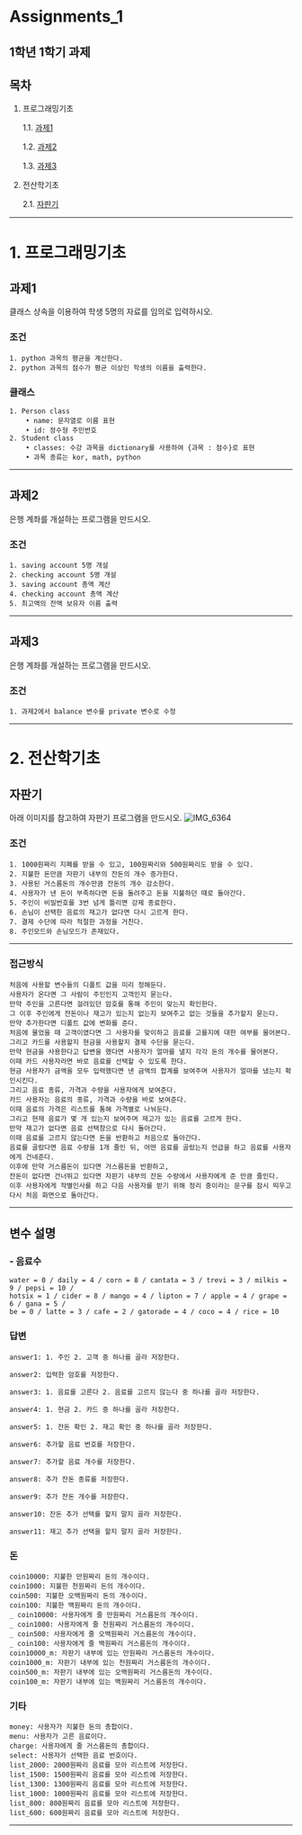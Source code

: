 # Assignments_1
1학년 1학기 과제
---

## 목차
1. 프로그래밍기초

    1.1. [과제1](#과제1)
    
    1.2. [과제2](#과제2)
    
    1.3. [과제3](#과제3)
    
2. 전산학기초

    2.1. [자판기](#자판기)

---

# 1. 프로그래밍기초

## 과제1

클래스 상속을 이용하여 학생 5명의 자료를 임의로 입력하시오.

### 조건
    1. python 과목의 평균을 계산한다.
    2. python 과목의 점수가 평균 이상인 학생의 이름을 출력한다.
### 클래스
    1. Person class
        • name: 문자열로 이름 표현
        • id: 정수형 주민번호
    2. Student class
        • classes: 수강 과목을 dictionary를 사용하여 {과목 : 점수}로 표현
        • 과목 종류는 kor, math, python
    
---
    
## 과제2

은행 계좌를 개설하는 프로그램을 만드시오.

### 조건
    1. saving account 5명 개설
    2. checking account 5명 개설
    3. saving account 총액 계산
    4. checking account 총액 계산
    5. 최고액의 잔액 보유자 이름 출력
    
---
    
## 과제3

은행 계좌를 개설하는 프로그램을 만드시오.

### 조건
    1. 과제2에서 balance 변수를 private 변수로 수정

     
---

# 2. 전산학기초

## 자판기

아래 이미지를 참고하여 자판기 프로그램을 만드시오.
![IMG_6364](https://user-images.githubusercontent.com/80446951/187058489-44368217-663f-404d-a897-5fe9e4b33f65.JPG)

### 조건
    1. 1000원짜리 지폐를 받을 수 있고, 100원짜리와 500원짜리도 받을 수 있다.
    2. 지불한 돈만큼 자판기 내부의 잔돈의 개수 증가한다.
    3. 사용된 거스름돈의 개수만큼 잔돈의 개수 감소한다.
    4. 사용자가 낸 돈이 부족하다면 돈을 돌려주고 돈을 지불하던 때로 돌아간다.
    5. 주인이 비밀번호를 3번 넘게 틀리면 강제 종료한다.
    6. 손님이 선택한 음료의 재고가 없다면 다시 고르게 한다.
    7. 결제 수단에 따라 적절한 과정을 거친다.
    8. 주인모드와 손님모드가 존재있다.

---

### 접근방식
```
처음에 사용할 변수들의 디폴트 값을 미리 정해둔다.
사용자가 온다면 그 사람이 주인인지 고객인지 묻는다.
만약 주인을 고른다면 걸려있던 암호를 통해 주인이 맞는지 확인한다.
그 이후 주인에게 잔돈이나 재고가 있는지 없는지 보여주고 없는 것들을 추가할지 묻는다.
만약 추가한다면 디폴트 값에 변화를 준다.
처음에 물었을 때 고객이였다면 그 사용자를 맞이하고 음료를 고를지에 대한 여부를 물어본다.
그리고 카드를 사용할지 현금을 사용할지 결제 수단을 묻는다.
만약 현금을 사용한다고 답변을 했다면 사용자가 얼마를 낼지 각각 돈의 개수를 물어본다.
이때 카드 사용자라면 바로 음료를 선택할 수 있도록 한다.
현금 사용자가 금액을 모두 입력했다면 낸 금액의 합계를 보여주며 사용자가 얼마를 냈는지 확인시킨다.
그리고 음료 종류, 가격과 수량을 사용자에게 보여준다.
카드 사용자는 음료의 종류, 가격과 수량을 바로 보여준다.
이때 음료의 가격은 리스트를 통해 가격별로 나눠둔다.
그리고 현재 음료가 몇 개 있는지 보여주며 재고가 있는 음료를 고르게 한다.
만약 재고가 없다면 음료 선택창으로 다시 돌아간다.
이때 음료를 고르지 않는다면 돈을 반환하고 처음으로 돌아간다.
음료를 골랐다면 음료 수량을 1개 줄인 뒤, 어떤 음료를 골랐는지 언급을 하고 음료를 사용자에게 건네준다.
이후에 만약 거스름돈이 있다면 거스름돈을 반환하고,
잔돈이 없다면 건너뛰고 있다면 자판기 내부의 잔돈 수량에서 사용자에게 준 만큼 줄인다.
이후 사용자에게 작별인사를 하고 다음 사용자를 받기 위해 정리 중이라는 문구를 잠시 띄우고 다시 처음 화면으로 돌아간다.
```

---

## 변수 설명

### - 음료수
    water = 0 / daily = 4 / corn = 8 / cantata = 3 / trevi = 3 / milkis = 9 / pepsi = 10 /
    hotsix = 1 / cider = 8 / mango = 4 / lipton = 7 / apple = 4 / grape = 6 / gana = 5 /
    be = 0 / latte = 3 / cafe = 2 / gatorade = 4 / coco = 4 / rice = 10

### 답변
    answer1: 1. 주인 2. 고객 중 하나를 골라 저장한다.
    
    answer2: 입력한 암호를 저장한다.
    
    answer3: 1. 음료를 고른다 2. 음료를 고르지 않는다 중 하나를 골라 저장한다.
    
    answer4: 1. 현금 2. 카드 중 하나를 골라 저장한다.
    
    answer5: 1. 잔돈 확인 2. 재고 확인 중 하나를 골라 저장한다.
    
    answer6: 추가할 음료 번호를 저장한다.
    
    answer7: 추가할 음료 개수를 저장한다.
    
    answer8: 추가 잔돈 종류를 저장한다.
    
    answer9: 추가 잔돈 개수를 저장한다.
    
    answer10: 잔돈 추가 선택를 할지 말지 골라 저장한다.
    
    answer11: 재고 추가 선택을 할지 말지 골라 저장한다.

### 돈
    coin10000: 지불한 만원짜리 돈의 개수이다.
    coin1000: 지불한 천원짜리 돈의 개수이다.
    coin500: 지불한 오백원짜리 돈의 개수이다.
    coin100: 지불한 백원짜리 돈의 개수이다.
    _ coin10000: 사용자에게 줄 만원짜리 거스름돈의 개수이다.
    _ coin1000: 사용자에게 줄 천원짜리 거스름돈의 개수이다.
    _ coin500: 사용자에게 줄 오백원짜리 거스름돈의 개수이다.
    _ coin100: 사용자에게 줄 백원짜리 거스름돈의 개수이다.
    coin10000_m: 자판기 내부에 있는 만원짜리 거스름돈의 개수이다.
    coin1000_m: 자판기 내부에 있는 천원짜리 거스름돈의 개수이다.
    coin500_m: 자판기 내부에 있는 오백원짜리 거스름돈의 개수이다.
    coin100_m: 자판기 내부에 있는 백원짜리 거스름돈의 개수이다.

### 기타
    money: 사용자가 지불한 돈의 총합이다.
    menu: 사용자가 고른 음료이다.
    charge: 사용자에게 줄 거스름돈의 총합이다.
    select: 사용자가 선택한 음료 번호이다.
    list_2000: 2000원짜리 음료를 모아 리스트에 저장한다.
    list_1500: 1500원짜리 음료를 모아 리스트에 저장한다.
    list_1300: 1300원짜리 음료를 모아 리스트에 저장한다.
    list_1000: 1000원짜리 음료를 모아 리스트에 저장한다.
    list_800: 800원짜리 음료를 모아 리스트에 저장한다.
    list_600: 600원짜리 음료를 모아 리스트에 저장한다.

---
